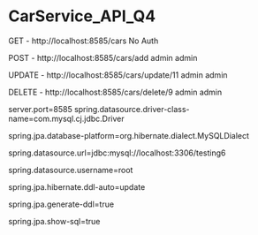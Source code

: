 # CarService_API_Q4

GET - http://localhost:8585/cars       No Auth

POST - http://localhost:8585/cars/add     admin admin

UPDATE - http://localhost:8585/cars/update/11  admin admin

DELETE - http://localhost:8585/cars/delete/9   admin admin



server.port=8585
spring.datasource.driver-class-name=com.mysql.cj.jdbc.Driver

spring.jpa.database-platform=org.hibernate.dialect.MySQLDialect

spring.datasource.url=jdbc:mysql://localhost:3306/testing6

spring.datasource.username=root

spring.jpa.hibernate.ddl-auto=update

spring.jpa.generate-ddl=true

spring.jpa.show-sql=true
